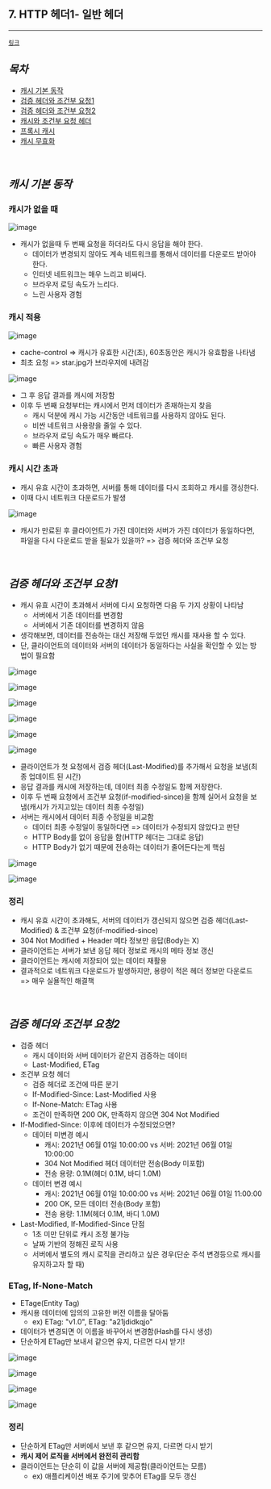 ## 7. HTTP 헤더1- 일반 헤더
--------------------------
[`링크`](https://www.inflearn.com/course/http-%EC%9B%B9-%EB%84%A4%ED%8A%B8%EC%9B%8C%ED%81%AC#description)

## *목차*
  - [캐시 기본 동작](#캐시-기본-동작)
  - [검증 헤더와 조건부 요청1](#검증-헤더와-조건부-요청1)
  - [검증 헤더와 조건부 요청2](#검증-헤더와-조건부-요청2)
  - [캐시와 조건부 요청 헤더](#캐시와-조건부-요청-헤더)
  - [프록시 캐시](#프록시-캐시)
  - [캐시 무효화](#캐시-무효화)

<br>


## *캐시 기본 동작*
### 캐시가 없을 때

![image](https://user-images.githubusercontent.com/50076031/120257598-7c084b00-c2cb-11eb-8619-b63f5c584fe0.png)

  - 캐시가 없을때 두 번째 요청을 하더라도 다시 응답을 해야 한다.
    - 데이터가 변경되지 않아도 계속 네트워크를 통해서 데이터를 다운로드 받아야 한다.
    - 인터넷 네트워크는 매우 느리고 비싸다.
    - 브라우저 로딩 속도가 느리다.
    - 느린 사용자 경험

### 캐시 적용

![image](https://user-images.githubusercontent.com/50076031/120257750-be318c80-c2cb-11eb-9c1a-9dd7320adda5.png)

  - cache-control => 캐시가 유효한 시간(초), 60초동안은 캐시가 유효함을 나타냄
  - 최초 요청 => star.jpg가 브라우저에 내려감

![image](https://user-images.githubusercontent.com/50076031/120257825-e3be9600-c2cb-11eb-98e5-17ad8232401a.png)

  - 그 후 응답 결과를 캐시에 저장함
  - 이후 두 번째 요청부터는 캐시에서 먼저 데이터가 존재하는지 찾음
    - 캐시 덕분에 캐시 가능 시간동안 네트워크를 사용하지 않아도 된다.
    - 비싼 네트워크 사용량을 줄일 수 있다.
    - 브라우저 로딩 속도가 매우 빠르다.
    - 빠른 사용자 경험

### 캐시 시간 초과
  - 캐시 유효 시간이 초과하면, 서버를 통해 데이터를 다시 조회하고 캐시를 갱싱한다.
  - 이때 다시 네트워크 다운로드가 발생

![image](https://user-images.githubusercontent.com/50076031/120257934-208a8d00-c2cc-11eb-8645-8d3935792668.png)

  - 캐시가 만료된 후 클라이언트가 가진 데이터와 서버가 가진 데이터가 동일하다면, 파일을 다시 다운로드 받을 필요가 있을까? => 검증 헤더와 조건부 요청

<br>


## *검증 헤더와 조건부 요청1*
  - 캐시 유효 시간이 초과해서 서버에 다시 요청하면 다음 두 가지 상황이 나타남
    - 서버에서 기존 데이터를 변경함 
    - 서버에서 기존 데이터를 변경하지 않음
  - 생각해보면, 데이터를 전송하는 대신 저장해 두었던 캐시를 재사용 할 수 있다.
  - 단, 클라이언트의 데이터와 서버의 데이터가 동일하다는 사실을 확인할 수 있는 방법이 필요함

![image](https://user-images.githubusercontent.com/50076031/120258991-0a7dcc00-c2ce-11eb-9f7c-6b79c5a2cbfb.png)

![image](https://user-images.githubusercontent.com/50076031/120259006-1073ad00-c2ce-11eb-8ab4-7caba3cb694f.png)

![image](https://user-images.githubusercontent.com/50076031/120259024-1a95ab80-c2ce-11eb-83a7-2b24fcc7a147.png)

![image](https://user-images.githubusercontent.com/50076031/120259034-22555000-c2ce-11eb-9395-6d7b7cd54c62.png)

![image](https://user-images.githubusercontent.com/50076031/120259052-2aad8b00-c2ce-11eb-8bf5-2c8fa5db9368.png)

![image](https://user-images.githubusercontent.com/50076031/120259064-326d2f80-c2ce-11eb-8eeb-1c5ff09ca91c.png)

  - 클라이언트가 첫 요청에서 검증 헤더(Last-Modified)를 추가해서 요청을 보냄(최종 업데이트 된 시간)
  - 응답 결과를 캐시에 저장하는데, 데이터 최종 수정일도 함께 저장한다.
  - 이후 두 번째 요청에서 조건부 요청(if-modified-since)을 함께 실어서 요청을 보냄(캐시가 가지고있는 데이터 최종 수정일)
  - 서버는 캐시에서 데이터 최종 수정일을 비교함
    - 데이터 최종 수정일이 동일하다면 => 데이터가 수정되지 않았다고 판단
    - HTTP Body를 없이 응답을 함(HTTP 헤더는 그대로 응답)
    - HTTP Body가 없기 때문에 전송하는 데이터가 줄어든다는게 핵심

![image](https://user-images.githubusercontent.com/50076031/120259831-a0febd00-c2cf-11eb-82a9-d8ecbbe586cd.png)

![image](https://user-images.githubusercontent.com/50076031/120259864-b07e0600-c2cf-11eb-98b7-4ca3ecac92de.png)


### 정리
  - 캐시 유효 시간이 초과해도, 서버의 데이터가 갱신되지 않으면 검증 헤더(Last-Modified) & 조건부 요청(if-modified-since)
  - 304 Not Modified + Header 메타 정보만 응답(Body는 X)
  - 클라이언트는 서버가 보낸 응답 헤더 정보로 캐시의 메타 정보 갱신
  - 클라이언트는 캐시에 저장되어 있는 데이터 재활용
  - 결과적으로 네트워크 다운로드가 발생하지만, 용량이 적은 헤더 정보만 다운로드 => 매우 실욜적인 해결책

<br>


## *검증 헤더와 조건부 요청2*
  - 검증 헤더
    - 캐시 데이터와 서버 데이터가 같은지 검증하는 데이터
    - Last-Modified, ETag
  - 조건부 요청 헤더
    - 검증 헤더로 조건에 따른 분기
    - If-Modified-Since: Last-Modified 사용
    - If-None-Match: ETag 사용
    - 조건이 만족하면 200 OK, 만족하지 않으면 304 Not Modified
  - If-Modified-Since: 이후에 데이터가 수정되었으면?
    - 데이터 미변경 예시
      - 캐시: 2021년 06월 01일 10:00:00 vs 서버: 2021년 06월 01일 10:00:00
      - 304 Not Modified 헤더 데이터만 전송(Body 미포함)
      - 전송 용량: 0.1M(헤더 0.1M, 바디 1.0M)
    - 데이터 변경 예시
      - 캐시: 2021년 06월 01일 10:00:00 vs 서버: 2021년 06월 01일 11:00:00
      - 200 OK, 모든 데이터 전송(Body 포함)
      - 전송 용량: 1.1M(헤더 0.1M, 바디 1.0M)
  - Last-Modified, If-Modified-Since 단점
    - 1초 미만 단위로 캐시 조정 불가능
    - 날짜 기반의 정해진 로직 사용
    - 서버에서 별도의 캐시 로직을 관리하고 싶은 경우(단순 주석 변경등으로 캐시를 유지하고자 할 때)

### ETag, If-None-Match
  - ETage(Entity Tag)
  - 캐시용 데이터에 임의의 고유한 버전 이름을 달아둠
    - ex) ETag: "v1.0", ETag: "a21jdidkqjo"
  - 데이터가 변경되면 이 이름을 바꾸어서 변경함(Hash를 다시 생성)
  - 단순하게 ETag만 보내서 같으면 유지, 다르면 다시 받기!

![image](https://user-images.githubusercontent.com/50076031/120260561-1d45d000-c2d1-11eb-9ebf-e932268df739.png)

![image](https://user-images.githubusercontent.com/50076031/120260571-22a31a80-c2d1-11eb-84e9-7deff6584f29.png)

![image](https://user-images.githubusercontent.com/50076031/120260597-2b93ec00-c2d1-11eb-9bd7-7b700a54add9.png)

![image](https://user-images.githubusercontent.com/50076031/120260627-39e20800-c2d1-11eb-9a22-ab4a4f842dec.png)

### 정리

  - 단순하게 ETag만 서버에서 보낸 후 같으면 유지, 다르면 다시 받기
  - **캐시 제어 로직을 서버에서 완전히 관리함**
  - 클라이언트는 단순히 이 값을 서버에 제공함(클라이언트는 모름)
    - ex) 애플리케이션 배포 주기에 맞추어 ETag를 모두 갱신






